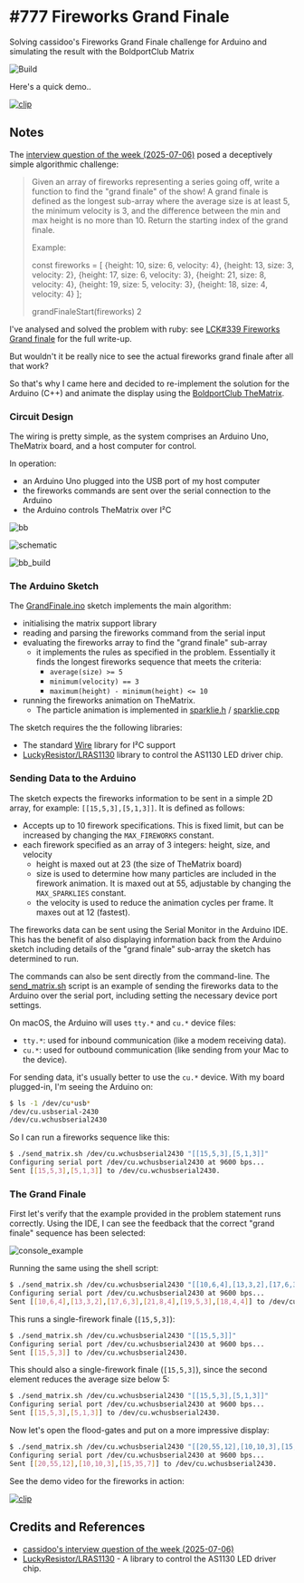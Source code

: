 # #777 Fireworks Grand Finale

Solving cassidoo's Fireworks Grand Finale challenge for Arduino and simulating the result with the BoldportClub Matrix

![Build](./assets/GrandFinale_build.jpg?raw=true)

Here's a quick demo..

[![clip](https://img.youtube.com/vi/3yQSyyRHmyI/0.jpg)](https://www.youtube.com/watch?v=3yQSyyRHmyI)

## Notes

The [interview question of the week (2025-07-06)](https://buttondown.com/cassidoo/archive/a-genius-is-the-one-most-like-himself-thelonious/)
posed a deceptively simple algorithmic challenge:

> Given an array of fireworks representing a series going off, write a function to find the "grand finale" of the show!
> A grand finale is defined as the longest sub-array where the average size is at least 5,
> the minimum velocity is 3, and the difference between the min and max height is no more than 10.
> Return the starting index of the grand finale.
>
> Example:
>
> const fireworks = [
> {height: 10, size: 6, velocity: 4},
> {height: 13, size: 3, velocity: 2},
> {height: 17, size: 6, velocity: 3},
> {height: 21, size: 8, velocity: 4},
> {height: 19, size: 5, velocity: 3},
> {height: 18, size: 4, velocity: 4}
> ];
>
> grandFinaleStart(fireworks)
> 2

I've analysed and solved the problem with ruby: see
[LCK#339 Fireworks Grand finale](https://codingkata.tardate.com/ruby/grand-finale/)
for the full write-up.

But wouldn't it be really nice to see the actual fireworks grand finale after all that work?

So that's why I came here and decided to re-implement the solution for the Arduino (C++)
and animate the display using the [BoldportClub TheMatrix](../).

### Circuit Design

The wiring is pretty simple, as the system comprises an Arduino Uno, TheMatrix board, and a host computer for control.

In operation:

* an Arduino Uno plugged into the USB port of my host computer
* the fireworks commands are sent over the serial connection to the Arduino
* the Arduino controls TheMatrix over I²C

![bb](./assets/GrandFinale_bb.jpg?raw=true)

![schematic](./assets/GrandFinale_schematic.jpg?raw=true)

![bb_build](./assets/GrandFinale_bb_build.jpg?raw=true)

### The Arduino Sketch

The [GrandFinale.ino](./GrandFinale.ino) sketch implements the main algorithm:

* initialising the matrix support library
* reading and parsing the fireworks command from the serial input
* evaluating the fireworks array to find the "grand finale" sub-array
    * it implements the rules as specified in the problem. Essentially it finds the longest fireworks sequence that meets the criteria:
        * `average(size) >= 5`
        * `minimum(velocity) == 3`
        * `maximum(height) - minimum(height) <= 10`
* running the fireworks animation on TheMatrix.
    * The particle animation is implemented in [sparklie.h](./sparklie.h) / [sparklie.cpp](./sparklie.cpp)

The sketch requires the the following libraries:

* The standard [Wire](https://docs.arduino.cc/language-reference/en/functions/communication/wire/) library for I²C support
* [LuckyResistor/LRAS1130](https://github.com/LuckyResistor/LRAS1130) library to control the AS1130 LED driver chip.

### Sending Data to the Arduino

The sketch expects the fireworks information to be sent in a simple 2D array, for example: `[[15,5,3],[5,1,3]]`.
It is defined as follows:

* Accepts up to 10 firework specifications. This is fixed limit, but can be increased by changing the `MAX_FIREWORKS` constant.
* each firework specified as an array of 3 integers: height, size, and velocity
    * height is maxed out at 23 (the size of TheMatrix board)
    * size is used to determine how many particles are included in the firework animation. It is maxed out at 55, adjustable by changing the `MAX_SPARKLIES` constant.
    * the velocity is used to reduce the animation cycles per frame. It maxes out at 12 (fastest).

The fireworks data can be sent using the Serial Monitor in the Arduino IDE.
This has the benefit of also displaying information back from the Arduino sketch including details of the "grand finale" sub-array the sketch has determined to run.

The commands can also be sent directly from the command-line.
The [send_matrix.sh](./send_matrix.sh) script is an example of sending the fireworks data to the Arduino over the serial port, including setting the necessary device port settings.

On macOS, the Arduino will uses `tty.*` and `cu.*` device files:

* `tty.*`: used for inbound communication (like a modem receiving data).
* `cu.*`: used for outbound communication (like sending from your Mac to the device).

For sending data, it's usually better to use the `cu.*` device. With my board plugged-in, I'm seeing the Arduino on:

```sh
$ ls -1 /dev/cu*usb*
/dev/cu.usbserial-2430
/dev/cu.wchusbserial2430
```

So I can run a fireworks sequence like this:

```sh
$ ./send_matrix.sh /dev/cu.wchusbserial2430 "[[15,5,3],[5,1,3]]"
Configuring serial port /dev/cu.wchusbserial2430 at 9600 bps...
Sent [[15,5,3],[5,1,3]] to /dev/cu.wchusbserial2430.
```

### The Grand Finale

First let's verify that the example provided in the problem statement runs correctly.
Using the IDE, I can see the feedback that the correct "grand finale" sequence has been selected:

![console_example](./assets/console_example.png)

Running the same using the shell script:

```sh
$ ./send_matrix.sh /dev/cu.wchusbserial2430 "[[10,6,4],[13,3,2],[17,6,3],[21,8,4],[19,5,3],[18,4,4]]"
Configuring serial port /dev/cu.wchusbserial2430 at 9600 bps...
Sent [[10,6,4],[13,3,2],[17,6,3],[21,8,4],[19,5,3],[18,4,4]] to /dev/cu.wchusbserial2430.
```

This runs a single-firework finale (`[15,5,3]`):

```sh
$ ./send_matrix.sh /dev/cu.wchusbserial2430 "[[15,5,3]]"
Configuring serial port /dev/cu.wchusbserial2430 at 9600 bps...
Sent [[15,5,3]] to /dev/cu.wchusbserial2430.
```

This should also a single-firework finale (`[15,5,3]`), since the second element reduces the average size below 5:

```sh
$ ./send_matrix.sh /dev/cu.wchusbserial2430 "[[15,5,3],[5,1,3]]"
Configuring serial port /dev/cu.wchusbserial2430 at 9600 bps...
Sent [[15,5,3],[5,1,3]] to /dev/cu.wchusbserial2430.
```

Now let's open the flood-gates and put on a more impressive display:

```sh
$ ./send_matrix.sh /dev/cu.wchusbserial2430 "[[20,55,12],[10,10,3],[15,35,7]]"
Configuring serial port /dev/cu.wchusbserial2430 at 9600 bps...
Sent [[20,55,12],[10,10,3],[15,35,7]] to /dev/cu.wchusbserial2430.
```

See the demo video for the fireworks in action:

[![clip](https://img.youtube.com/vi/3yQSyyRHmyI/0.jpg)](https://www.youtube.com/watch?v=3yQSyyRHmyI)

## Credits and References

* [cassidoo's interview question of the week (2025-07-06)](https://buttondown.com/cassidoo/archive/a-genius-is-the-one-most-like-himself-thelonious/)
* [LuckyResistor/LRAS1130](https://github.com/LuckyResistor/LRAS1130) - A library to control the AS1130 LED driver chip.
